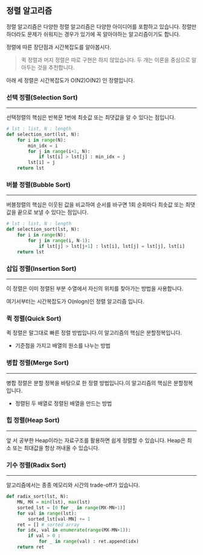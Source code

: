 ## 정렬 알고리즘

정렬 알고리즘은 다양한 정렬 알고리즘은 다양한 아이디어를 포함하고 있습니다. 정렬만 하더라도 문제가 쉬워지는 경우가 있기에 꼭 알아야하는 알고리즘이기도 합니다.

정렬에 따른 장단점과 시간복잡도를 알아봅시다.

> 퀵 정렬과 머지 정렬은 따로 구현은 하지 않았습니다. 두 개는 이론을 중심으로 알아두는 것을 추천합니다.

아래 세 정렬은 시간복잡도가 O(N2)O(N2) 인 정렬입니다.

### 선택 정렬(Selection Sort)

----

선택정렬의 핵심은 반복문 1번에 최솟값 또는 최댓값을 알 수 있다는 점입니다.

```python
# lst : list, N : length
def selection_sort(lst, N):
    for i in range(N):
        min_idx = i
        for j in range(i+1, N):
            if lst[i] > lst[j] : min_idx = j
        lst[i] = j
    return lst
```

### 버블 정렬(Bubble Sort)

----

버블정렬의 핵심은 이웃된 값을 비교하여 순서를 바구면 1회 순회마다 최솟값 또는 최댓값을 끝으로 보낼 수 있다는 점입니다.

```python
# lst : list, N : length
def selection_sort(lst, N):
    for i in range(N):
        for j in range(i, N-1):
            if lst[j] > lst[j+1] : lst[i], lst[j] = lst[j], lst[i]
    return lst
```

### 삽입 정렬(Insertion Sort)

-----

이 정렬은 이미 정렬된 부분 수열에서 자신의 위치를 찾아가는 방법을 사용합니다.



여기서부터는 시간복잡도가 O(nlogn)인 정렬 알고리즘 입니다.

### 퀵 정렬(Quick Sort)

퀵 정렬은 말그대로 빠른 정렬 방법입니다.이 알고리즘의 핵심은 분할정복입니다.

- 기준점을 가지고 배열의 원소를 나누는 방법

### 병합 정렬(Merge Sort)

----

병합 정렬은 분할 정복을 바탕으로 한 정렬 방법입니다.이 알고리즘의 핵심은 분할정복입니다.

- 정렬된 두 배열로 정렬된 배열을 만드는 방법

### 힙 정렬(Heap Sort)

----

앞 서 공부한 Heap이라는 자료구조를 활용하면 쉽게 정렬할 수 있습니다. Heap은 최소 또는 최대값을 항상 꺼내올 수 있습니다.

### 기수 정렬(Radix Sort)

----

알고리즘에서는 종종 메모리와 시간의 trade-off가 있습니다.

```python
def radix_sort(lst, N):
    MN, MX = min(lst), max(lst)
    sorted_lst = [0 for _ in range(MX-MN+1)]
    for val in range(lst):
        sorted_lst[val-MN] += 1
    ret = [] # sorted array
    for idx, val in enumerate(range(MX-MN+1)):
        if val > 0 : 
            for _ in range(val) : ret.append(idx)
    return ret
```

